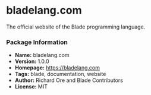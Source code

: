 # bladelang.com

The official website of the Blade programming language.

### Package Information

- **Name:** bladelang.com
- **Version:** 1.0.0
- **Homepage:** https://bladelang.com
- **Tags:** blade, documentation, website
- **Author:** Richard Ore and Blade Contributors
- **License:** MIT


